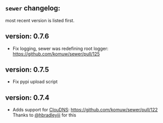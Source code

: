 ## `sewer` changelog:
most recent version is listed first.   


## **version:** 0.7.6
- Fix logging, sewer was redefining root logger: https://github.com/komuw/sewer/pull/125

## **version:** 0.7.5
- Fix pypi upload script

## **version:** 0.7.4
- Adds support for [ClouDNS](https://www.cloudns.net/): https://github.com/komuw/sewer/pull/122   
   Thanks to [@hbradleyiii](https://github.com/hbradleyiii) for this  

